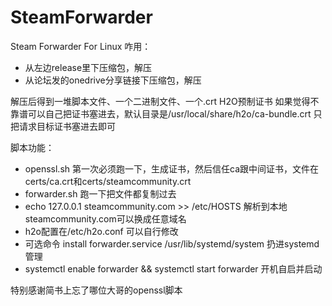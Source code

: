 # SteamForwarder
Steam Forwarder For Linux
咋用：
* 从左边release里下压缩包，解压
* 从论坛发的onedrive分享链接下压缩包，解压

解压后得到一堆脚本文件、一个二进制文件、一个.crt H2O预制证书
如果觉得不靠谱可以自己把证书塞进去，默认目录是/usr/local/share/h2o/ca-bundle.crt 只把请求目标证书塞进去即可

脚本功能：
* openssl.sh 第一次必须跑一下，生成证书，然后信任ca跟中间证书，文件在certs/ca.crt和certs/steamcommunity.crt
* forwarder.sh 跑一下把文件都复制过去
* echo 127.0.0.1 steamcommunity.com >> /etc/HOSTS 解析到本地 steamcommunity.com可以换成任意域名
* h2o配置在/etc/h2o.conf 可以自行修改
* 可选命令 install forwarder.service /usr/lib/systemd/system 扔进systemd管理
* systemctl enable forwarder && systemctl start forwarder 开机自启并启动

特别感谢简书上忘了哪位大哥的openssl脚本
